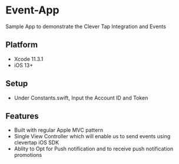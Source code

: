 # Event-App
Sample App to demonstrate the Clever Tap Integration and Events



Platform
---------

* Xcode 11.3.1
* iOS 13+

Setup
-----

* Under Constants.swift, Input the Account ID and Token


Features
--------

* Built with regular Apple MVC pattern
* Single View Controller which will enable us to send events using clevertap iOS SDK
* Ablity to Opt for Push notification and to receive push notification promotions

